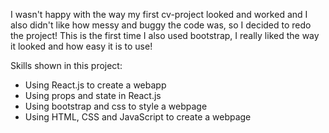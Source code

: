 I wasn't happy with the way my first cv-project looked and worked and I also didn't like how messy and buggy the code was, so I decided to redo the project! This is the first time I also used bootstrap, I really liked the way it looked and how easy it is to use!

Skills shown in this project:

- Using React.js to create a webapp
- Using props and state in React.js
- Using bootstrap and css to style a webpage
- Using HTML, CSS and JavaScript to create a webpage
